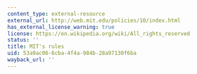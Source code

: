 ```yaml
---
content_type: external-resource
external_url: http://web.mit.edu/policies/10/index.html
has_external_license_warning: true
license: https://en.wikipedia.org/wiki/All_rights_reserved
status: ''
title: MIT's rules
uid: 53a9ac06-6cba-4f4a-984b-28a97130f6ba
wayback_url: ''
---
```

